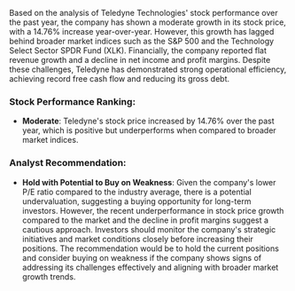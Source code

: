 Based on the analysis of Teledyne Technologies' stock performance over the past year, the company has shown a moderate growth in its stock price, with a 14.76% increase year-over-year. However, this growth has lagged behind broader market indices such as the S&P 500 and the Technology Select Sector SPDR Fund (XLK). Financially, the company reported flat revenue growth and a decline in net income and profit margins. Despite these challenges, Teledyne has demonstrated strong operational efficiency, achieving record free cash flow and reducing its gross debt.

### Stock Performance Ranking:
- **Moderate**: Teledyne's stock price increased by 14.76% over the past year, which is positive but underperforms when compared to broader market indices.

### Analyst Recommendation:
- **Hold with Potential to Buy on Weakness**: Given the company's lower P/E ratio compared to the industry average, there is a potential undervaluation, suggesting a buying opportunity for long-term investors. However, the recent underperformance in stock price growth compared to the market and the decline in profit margins suggest a cautious approach. Investors should monitor the company's strategic initiatives and market conditions closely before increasing their positions. The recommendation would be to hold the current positions and consider buying on weakness if the company shows signs of addressing its challenges effectively and aligning with broader market growth trends.